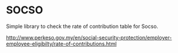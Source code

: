 SOCSO
=====

Simple library to check the rate of contribution table for Socso.

http://www.perkeso.gov.my/en/social-security-protection/employer-employee-eligibilty/rate-of-contributions.html
